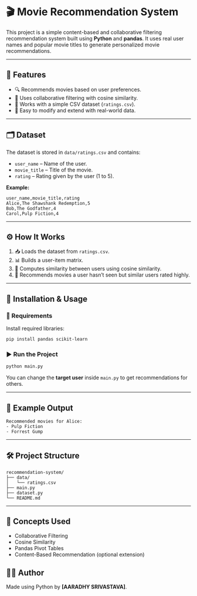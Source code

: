 # 🎬 Movie Recommendation System

This project is a simple content-based and collaborative filtering recommendation system built using **Python** and **pandas**. It uses real user names and popular movie titles to generate personalized movie recommendations.

---

## 📌 Features

- 🔍 Recommends movies based on user preferences.
- 🤝 Uses collaborative filtering with cosine similarity.
- 📁 Works with a simple CSV dataset (`ratings.csv`).
- 🔧 Easy to modify and extend with real-world data.

---

## 🗂️ Dataset

The dataset is stored in `data/ratings.csv` and contains:

- `user_name` – Name of the user.
- `movie_title` – Title of the movie.
- `rating` – Rating given by the user (1 to 5).

**Example:**

```csv
user_name,movie_title,rating
Alice,The Shawshank Redemption,5
Bob,The Godfather,4
Carol,Pulp Fiction,4
```

---

## ⚙️ How It Works

1. 📥 Loads the dataset from `ratings.csv`.
2. 📊 Builds a user-item matrix.
3. 📐 Computes similarity between users using cosine similarity.
4. 🎯 Recommends movies a user hasn’t seen but similar users rated highly.

---

## 🧪 Installation & Usage

### 🔧 Requirements

Install required libraries:

```bash
pip install pandas scikit-learn
```

### ▶️ Run the Project

```bash
python main.py
```

You can change the **target user** inside `main.py` to get recommendations for others.

---

## 🔁 Example Output

```
Recommended movies for Alice:
- Pulp Fiction
- Forrest Gump
```

---

## 🛠️ Project Structure

```
recommendation-system/
├── data/
│   └── ratings.csv
├── main.py
├── dataset.py
└── README.md
```

---

## 🧠 Concepts Used

- Collaborative Filtering
- Cosine Similarity
- Pandas Pivot Tables
- Content-Based Recommendation (optional extension)


## 👨‍💻 Author

Made using Python by **[AARADHY SRIVASTAVA]**.
